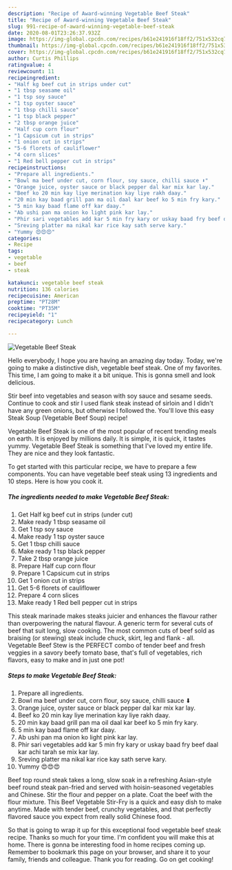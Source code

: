 ```yaml
---
description: "Recipe of Award-winning Vegetable Beef Steak"
title: "Recipe of Award-winning Vegetable Beef Steak"
slug: 991-recipe-of-award-winning-vegetable-beef-steak
date: 2020-08-01T23:26:37.932Z
image: https://img-global.cpcdn.com/recipes/b61e241916f18ff2/751x532cq70/vegetable-beef-steak-recipe-main-photo.jpg
thumbnail: https://img-global.cpcdn.com/recipes/b61e241916f18ff2/751x532cq70/vegetable-beef-steak-recipe-main-photo.jpg
cover: https://img-global.cpcdn.com/recipes/b61e241916f18ff2/751x532cq70/vegetable-beef-steak-recipe-main-photo.jpg
author: Curtis Phillips
ratingvalue: 4
reviewcount: 11
recipeingredient:
- "Half kg beef cut in strips under cut"
- "1 tbsp seasame oil"
- "1 tsp soy sauce"
- "1 tsp oyster sauce"
- "1 tbsp chilli sauce"
- "1 tsp black pepper"
- "2 tbsp orange juice"
- "Half cup corn flour"
- "1 Capsicum cut in strips"
- "1 onion cut in strips"
- "5-6 florets of cauliflower"
- "4 corn slices"
- "1 Red bell pepper cut in strips"
recipeinstructions:
- "Prepare all ingredients."
- "Bowl ma beef under cut, corn flour, soy sauce, chilli sauce ⬇"
- "Orange juice, oyster sauce or black pepper dal kar mix kar lay."
- "Beef ko 20 min kay liye merination kay liye rakh daay."
- "20 min kay baad grill pan ma oil daal kar beef ko 5 min fry kary."
- "5 min kay baad flame off kar daay."
- "Ab ushi pan ma onion ko light pink kar lay."
- "Phir sari vegetables add kar 5 min fry kary or uskay baad fry beef daal kar achi tarah se mix kar lay."
- "Sreving platter ma nikal kar rice kay sath serve kary."
- "Yummy 😍😍😍"
categories:
- Recipe
tags:
- vegetable
- beef
- steak

katakunci: vegetable beef steak 
nutrition: 136 calories
recipecuisine: American
preptime: "PT28M"
cooktime: "PT35M"
recipeyield: "1"
recipecategory: Lunch

---
```



![Vegetable Beef Steak](https://img-global.cpcdn.com/recipes/b61e241916f18ff2/751x532cq70/vegetable-beef-steak-recipe-main-photo.jpg)

Hello everybody, I hope you are having an amazing day today. Today, we're going to make a distinctive dish, vegetable beef steak. One of my favorites. This time, I am going to make it a bit unique. This is gonna smell and look delicious.

Stir beef into vegetables and season with soy sauce and sesame seeds. Continue to cook and stir I used flank steak instead of sirloin and I didn&#39;t have any green onions, but otherwise I followed the. You&#39;ll love this easy Steak Soup (Vegetable Beef Soup) recipe!

Vegetable Beef Steak is one of the most popular of recent trending meals on earth. It is enjoyed by millions daily. It is simple, it is quick, it tastes yummy. Vegetable Beef Steak is something that I've loved my entire life. They are nice and they look fantastic.


To get started with this particular recipe, we have to prepare a few components. You can have vegetable beef steak using 13 ingredients and 10 steps. Here is how you cook it.

<!--inarticleads1-->

##### The ingredients needed to make Vegetable Beef Steak:

1. Get Half kg beef cut in strips (under cut)
1. Make ready 1 tbsp seasame oil
1. Get 1 tsp soy sauce
1. Make ready 1 tsp oyster sauce
1. Get 1 tbsp chilli sauce
1. Make ready 1 tsp black pepper
1. Take 2 tbsp orange juice
1. Prepare Half cup corn flour
1. Prepare 1 Capsicum cut in strips
1. Get 1 onion cut in strips
1. Get 5-6 florets of cauliflower
1. Prepare 4 corn slices
1. Make ready 1 Red bell pepper cut in strips


This steak marinade makes steaks juicier and enhances the flavour rather than overpowering the natural flavour. A generic term for several cuts of beef that suit long, slow cooking. The most common cuts of beef sold as braising (or stewing) steak include chuck, skirt, leg and flank - all. Vegetable Beef Stew is the PERFECT combo of tender beef and fresh veggies in a savory beefy tomato base, that&#39;s full of vegetables, rich flavors, easy to make and in just one pot! 

<!--inarticleads2-->

##### Steps to make Vegetable Beef Steak:

1. Prepare all ingredients.
1. Bowl ma beef under cut, corn flour, soy sauce, chilli sauce ⬇
1. Orange juice, oyster sauce or black pepper dal kar mix kar lay.
1. Beef ko 20 min kay liye merination kay liye rakh daay.
1. 20 min kay baad grill pan ma oil daal kar beef ko 5 min fry kary.
1. 5 min kay baad flame off kar daay.
1. Ab ushi pan ma onion ko light pink kar lay.
1. Phir sari vegetables add kar 5 min fry kary or uskay baad fry beef daal kar achi tarah se mix kar lay.
1. Sreving platter ma nikal kar rice kay sath serve kary.
1. Yummy 😍😍😍


Beef top round steak takes a long, slow soak in a refreshing Asian-style beef round steak pan-fried and served with hoisin-seasoned vegetables and Chinese. Stir the flour and pepper on a plate. Coat the beef with the flour mixture. This Beef Vegetable Stir-Fry is a quick and easy dish to make anytime. Made with tender beef, crunchy vegetables, and that perfectly flavored sauce you expect from really solid Chinese food. 

So that is going to wrap it up for this exceptional food vegetable beef steak recipe. Thanks so much for your time. I'm confident you will make this at home. There is gonna be interesting food in home recipes coming up. Remember to bookmark this page on your browser, and share it to your family, friends and colleague. Thank you for reading. Go on get cooking!

